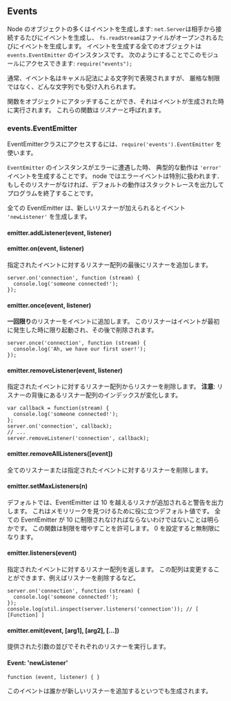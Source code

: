 ## Events

<!--

Many objects in Node emit events: a `net.Server` emits an event each time
a peer connects to it, a `fs.readStream` emits an event when the file is
opened. All objects which emit events are instances of `events.EventEmitter`.
You can access this module by doing: `require("events");`

-->
Node のオブジェクトの多くはイベントを生成します:
`net.Server`は相手から接続するたびにイベントを生成し、
`fs.readStream`はファイルがオープンされるたびにイベントを生成します。
イベントを生成する全てのオブジェクトは `events.EventEmitter` のインスタンスです。
次のようにすることでこのモジュールにアクセスできます: `require("events");`

<!--

Typically, event names are represented by a camel-cased string, however,
there aren't any strict restrictions on that, as any string will be accepted.

-->
通常、イベント名はキャメル記法による文字列で表現されますが、
厳格な制限ではなく、どんな文字列でも受け入れられます。

<!--

Functions can then be attached to objects, to be executed when an event
is emitted. These functions are called _listeners_.

-->
関数をオブジェクトにアタッチすることができ、それはイベントが生成された時に実行されます。
これらの関数は*リスナー*と呼ばれます。


### events.EventEmitter

<!--

To access the EventEmitter class, `require('events').EventEmitter`.

-->
EventEmitterクラスにアクセスするには、`require('events').EventEmitter` を使います。

<!--

When an `EventEmitter` instance experiences an error, the typical action is
to emit an `'error'` event.  Error events are treated as a special case in node.
If there is no listener for it, then the default action is to print a stack
trace and exit the program.

-->
`EventEmitter` のインスタンスがエラーに遭遇した時、
典型的な動作は `'error'` イベントを生成することです。
node ではエラーイベントは特別に扱われます．
もしそのリスナーがなければ、デフォルトの動作はスタックトレースを出力してプログラムを終了することです。

<!--

All EventEmitters emit the event `'newListener'` when new listeners are
added.

-->
全ての EventEmitter は、新しいリスナーが加えられるとイベント `'newListener'` を生成します。

#### emitter.addListener(event, listener)
#### emitter.on(event, listener)

<!--

Adds a listener to the end of the listeners array for the specified event.

-->
指定されたイベントに対するリスナー配列の最後にリスナーを追加します。

    server.on('connection', function (stream) {
      console.log('someone connected!');
    });

#### emitter.once(event, listener)

<!--

Adds a **one time** listener for the event. The listener is
invoked only the first time the event is fired, after which
it is removed.

-->
**一回限り**のリスナーをイベントに追加します。
このリスナーはイベントが最初に発生した時に限り起動され、その後で削除されます。

    server.once('connection', function (stream) {
      console.log('Ah, we have our first user!');
    });

#### emitter.removeListener(event, listener)

<!--

Remove a listener from the listener array for the specified event.
**Caution**: changes array indices in the listener array behind the listener.

-->
指定されたイベントに対するリスナー配列からリスナーを削除します。
**注意**: リスナーの背後にあるリスナー配列のインデックスが変化します。

    var callback = function(stream) {
      console.log('someone connected!');
    };
    server.on('connection', callback);
    // ...
    server.removeListener('connection', callback);


#### emitter.removeAllListeners([event])

<!--

Removes all listeners, or those of the specified event.

-->
全てのリスナーまたは指定されたイベントに対するリスナーを削除します。


#### emitter.setMaxListeners(n)

<!--

By default EventEmitters will print a warning if more than 10 listeners are
added to it. This is a useful default which helps finding memory leaks.
Obviously not all Emitters should be limited to 10. This function allows
that to be increased. Set to zero for unlimited.

-->
デフォルトでは、EventEmitter は 10 を越えるリスナが追加されると警告を出力します。
これはメモリリークを見つけるために役に立つデフォルト値です。
全ての EventEmitter が 10 に制限されなければならないわけではないことは明らかです。
この関数は制限を増やすことを許可します。
0 を設定すると無制限になります。

#### emitter.listeners(event)

<!--

Returns an array of listeners for the specified event. This array can be
manipulated, e.g. to remove listeners.

-->
指定されたイベントに対するリスナー配列を返します。
この配列は変更することができます、例えばリスナーを削除するなど。

    server.on('connection', function (stream) {
      console.log('someone connected!');
    });
    console.log(util.inspect(server.listeners('connection')); // [ [Function] ]

#### emitter.emit(event, [arg1], [arg2], [...])

<!--

Execute each of the listeners in order with the supplied arguments.

-->
提供された引数の並びでそれぞれのリスナーを実行します。

#### Event: 'newListener'

`function (event, listener) { }`

<!--

This event is emitted any time someone adds a new listener.

-->
このイベントは誰かが新しいリスナーを追加するといつでも生成されます。
